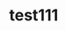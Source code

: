 <!DOCTYPE html>
<html lang="en">
<head>
    <meta charset="UTF-8">
    <meta name="viewport" content="width=device-width, initial-scale=1.0">
    <title>TEST1t</title>
</head>
<body>
<h1> test111</h1>
    
</body>
</html>
